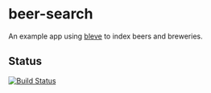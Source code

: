 # beer-search

An example app using [bleve](http://github.com/blevesearch/bleve) to index beers and breweries.

## Status

[![Build Status](https://drone.io/github.com/blevesearch/beer-search/status.png)](https://drone.io/github.com/blevesearch/beer-search/latest)